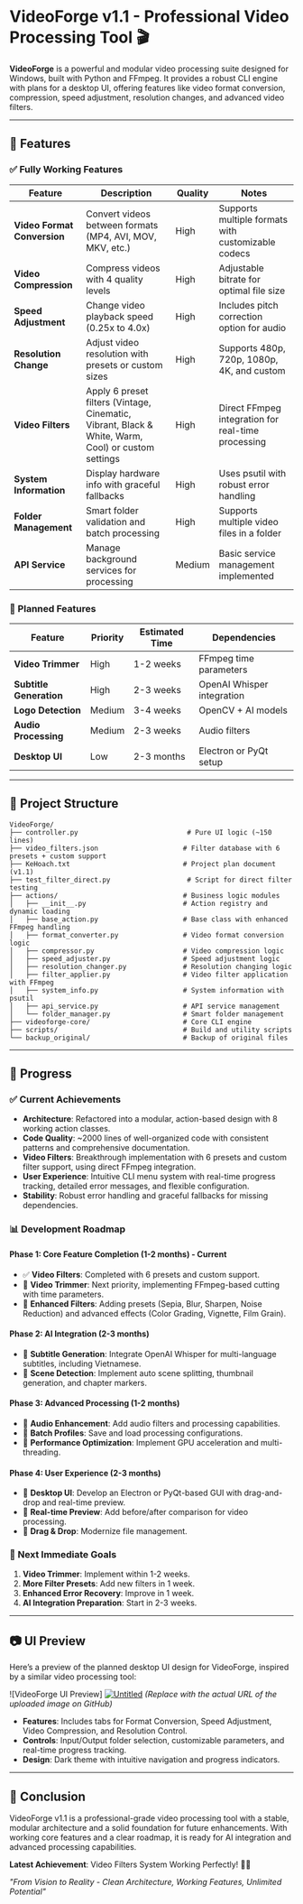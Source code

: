 # VideoForge v1.1 - Professional Video Processing Tool 🎬

**VideoForge** is a powerful and modular video processing suite designed for Windows, built with Python and FFmpeg. It provides a robust CLI engine with plans for a desktop UI, offering features like video format conversion, compression, speed adjustment, resolution changes, and advanced video filters.

---

## 🎯 Features

### ✅ Fully Working Features
| Feature | Description | Quality | Notes |
|---------|-------------|---------|-------|
| **Video Format Conversion** | Convert videos between formats (MP4, AVI, MOV, MKV, etc.) | High | Supports multiple formats with customizable codecs |
| **Video Compression** | Compress videos with 4 quality levels | High | Adjustable bitrate for optimal file size |
| **Speed Adjustment** | Change video playback speed (0.25x to 4.0x) | High | Includes pitch correction option for audio |
| **Resolution Change** | Adjust video resolution with presets or custom sizes | High | Supports 480p, 720p, 1080p, 4K, and custom |
| **Video Filters** | Apply 6 preset filters (Vintage, Cinematic, Vibrant, Black & White, Warm, Cool) or custom settings | High | Direct FFmpeg integration for real-time processing |
| **System Information** | Display hardware info with graceful fallbacks | High | Uses psutil with robust error handling |
| **Folder Management** | Smart folder validation and batch processing | High | Supports multiple video files in a folder |
| **API Service** | Manage background services for processing | Medium | Basic service management implemented |

### 🚧 Planned Features
| Feature | Priority | Estimated Time | Dependencies |
|---------|----------|----------------|--------------|
| **Video Trimmer** | High | 1-2 weeks | FFmpeg time parameters |
| **Subtitle Generation** | High | 2-3 weeks | OpenAI Whisper integration |
| **Logo Detection** | Medium | 3-4 weeks | OpenCV + AI models |
| **Audio Processing** | Medium | 2-3 weeks | Audio filters |
| **Desktop UI** | Low | 2-3 months | Electron or PyQt setup |

---

## 📁 Project Structure

```
VideoForge/
├── controller.py                           # Pure UI logic (~150 lines)
├── video_filters.json                     # Filter database with 6 presets + custom support
├── KeHoach.txt                            # Project plan document (v1.1)
├── test_filter_direct.py                   # Script for direct filter testing
├── actions/                               # Business logic modules
│   ├── __init__.py                        # Action registry and dynamic loading
│   ├── base_action.py                     # Base class with enhanced FFmpeg handling
│   ├── format_converter.py                # Video format conversion logic
│   ├── compressor.py                      # Video compression logic
│   ├── speed_adjuster.py                  # Speed adjustment logic
│   ├── resolution_changer.py              # Resolution changing logic
│   ├── filter_applier.py                  # Video filter application with FFmpeg
│   ├── system_info.py                     # System information with psutil
│   ├── api_service.py                     # API service management
│   └── folder_manager.py                  # Smart folder management
├── videoforge-core/                       # Core CLI engine
├── scripts/                               # Build and utility scripts
└── backup_original/                       # Backup of original files
```

---

## 🚀 Progress

### ✅ Current Achievements
- **Architecture**: Refactored into a modular, action-based design with 8 working action classes.
- **Code Quality**: ~2000 lines of well-organized code with consistent patterns and comprehensive documentation.
- **Video Filters**: Breakthrough implementation with 6 presets and custom filter support, using direct FFmpeg integration.
- **User Experience**: Intuitive CLI menu system with real-time progress tracking, detailed error messages, and flexible configuration.
- **Stability**: Robust error handling and graceful fallbacks for missing dependencies.

### 📊 Development Roadmap

#### Phase 1: Core Feature Completion (1-2 months) - **Current**
- ✅ **Video Filters**: Completed with 6 presets and custom support.
- 🚧 **Video Trimmer**: Next priority, implementing FFmpeg-based cutting with time parameters.
- 🚧 **Enhanced Filters**: Adding presets (Sepia, Blur, Sharpen, Noise Reduction) and advanced effects (Color Grading, Vignette, Film Grain).

#### Phase 2: AI Integration (2-3 months)
- 🚧 **Subtitle Generation**: Integrate OpenAI Whisper for multi-language subtitles, including Vietnamese.
- 🚧 **Scene Detection**: Implement auto scene splitting, thumbnail generation, and chapter markers.

#### Phase 3: Advanced Processing (1-2 months)
- 🚧 **Audio Enhancement**: Add audio filters and processing capabilities.
- 🚧 **Batch Profiles**: Save and load processing configurations.
- 🚧 **Performance Optimization**: Implement GPU acceleration and multi-threading.

#### Phase 4: User Experience (2-3 months)
- 🚧 **Desktop UI**: Develop an Electron or PyQt-based GUI with drag-and-drop and real-time preview.
- 🚧 **Real-time Preview**: Add before/after comparison for video processing.
- 🚧 **Drag & Drop**: Modernize file management.

### 🎯 Next Immediate Goals
1. **Video Trimmer**: Implement within 1-2 weeks.
2. **More Filter Presets**: Add new filters in 1 week.
3. **Enhanced Error Recovery**: Improve in 1 week.
4. **AI Integration Preparation**: Start in 2-3 weeks.

---

## 📷 UI Preview
Here’s a preview of the planned desktop UI design for VideoForge, inspired by a similar video processing tool:

![VideoForge UI Preview]
<a href="https://ibb.co/wZyHtc8P"><img src="https://i.ibb.co/HL7vZhRb/Untitled.png" alt="Untitled" border="0"></a>
*(Replace with the actual URL of the uploaded image on GitHub)*

- **Features**: Includes tabs for Format Conversion, Speed Adjustment, Video Compression, and Resolution Control.
- **Controls**: Input/Output folder selection, customizable parameters, and real-time progress tracking.
- **Design**: Dark theme with intuitive navigation and progress indicators.

---

## 🏁 Conclusion
VideoForge v1.1 is a professional-grade video processing tool with a stable, modular architecture and a solid foundation for future enhancements. With working core features and a clear roadmap, it is ready for AI integration and advanced processing capabilities.

**Latest Achievement**: Video Filters System Working Perfectly! 🎨✨

*"From Vision to Reality - Clean Architecture, Working Features, Unlimited Potential"*